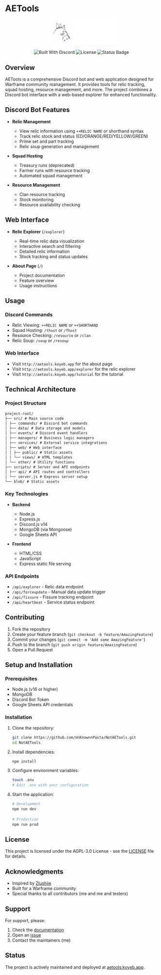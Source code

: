 # AETools

<div align='center'>
  <img src="./blob/logo.png" width="250" alt="AETools Logo" />
  
  ![Built With Discord](https://img.shields.io/badge/created_with-discord.js_v14-blue)
  ![License](https://img.shields.io/badge/license-MIT-green)
  ![Status Badge](https://img.shields.io/endpoint?url=https%3A%2F%2Faetools.koyeb.app%2Fapi%2Fheartbeat)
</div>

## Overview

AETools is a comprehensive Discord bot and web application designed for Warframe community management. It provides tools for relic tracking, squad hosting, resource management, and more. The project combines a Discord bot interface with a web-based explorer for enhanced functionality.

## Discord Bot Features
- **Relic Management**
  - View relic information using `++RELIC NAME` or shorthand syntax
  - Track relic stock and status (ED/ORANGE/RED/YELLOW/GREEN)
  - Prime set and part tracking
  - Relic soup generation and management

- **Squad Hosting**
  - Treasury runs (deprecated)
  - Farmer runs with resource tracking
  - Automated squad management

- **Resource Management**
  - Clan resource tracking
  - Stock monitoring
  - Resource availability checking

## Web Interface
- **Relic Explorer** (`/explorer`)
  - Real-time relic data visualization
  - Interactive search and filtering
  - Detailed relic information
  - Stock tracking and status updates

- **About Page** (`/`)
  - Project documentation
  - Feature overview
  - Usage instructions

## Usage

### Discord Commands
- Relic Viewing: `++RELIC NAME` or `++SHORTHAND`
- Squad Hosting: `/thost` or `/fhost`
- Resource Checking: `/resource` or `/clan`
- Relic Soup: `/soup` or `/resoup`

### Web Interface
- Visit `http://aetools.koyeb.app` for the about page
- Visit `http://aetools.koyeb.app/explorer` for the relic explorer
- Visit `http://aetools.koyeb.app/tutorial` for the tutorial

## Technical Architecture

### Project Structure

```
project-root/
├── src/ # Main source code
│ ├── commands/ # Discord bot commands
│ ├── data/ # Data storage and models
│ ├── events/ # Discord event handlers
│ ├── managers/ # Business logic managers
│ ├── services/ # External service integrations
│ ├── web/ # Web interface
│ │ ├── public/ # Static assets
│ │ └── views/ # HTML templates
│ └── other/ # Utility functions
├── scripts/ # Server and API endpoints
│ ├── api/ # API routes and controllers
│ └── server.js # Express server setup
└── blob/ # Static assets
```


### Key Technologies
- **Backend**
  - Node.js
  - Express.js
  - Discord.js v14
  - MongoDB (via Mongoose)
  - Google Sheets API

- **Frontend**
  - HTML/CSS
  - JavaScript
  - Express static file serving

### API Endpoints
- `/api/explorer` - Relic data endpoint
- `/api/forceupdate` - Manual data update trigger
- `/api/fissure` - Fissure tracking endpoint
- `/api/heartbeat` - Service status endpoint

## Contributing

1. Fork the repository
2. Create your feature branch (`git checkout -b feature/AmazingFeature`)
3. Commit your changes (`git commit -m 'Add some AmazingFeature'`)
4. Push to the branch (`git push origin feature/AmazingFeature`)
5. Open a Pull Request

## Setup and Installation

### Prerequisites
- Node.js (v16 or higher)
- MongoDB
- Discord Bot Token
- Google Sheets API credentials

### Installation
1. Clone the repository:
   ```bash
   git clone https://github.com/UnKnownnPasta/NotAETools.git
   cd NotAETools
   ```

2. Install dependencies:
   ```bash
   npm install
   ```

3. Configure environment variables:
   ```bash
   touch .env
   # Edit .env with your configuration
   ```

4. Start the application:
   ```bash
   # Development
   npm run dev
   
   # Production
   npm run prod
   ```

## License

This project is licensed under the AGPL-3.0 License - see the [LICENSE](LICENSE) file for details.

## Acknowledgments

- Inspired by [Zlushiie](https://github.com/Zlushiie)
- Built for a Warframe community
- Special thanks to all contributors (me and me and testers)

## Support

For support, please:
1. Check the [documentation](https://github.com/UnKnownnPasta/NotAETools/tree/V2#readme)
2. Open an [issue](https://github.com/UnKnownnPasta/NotAETools/issues)
3. Contact the maintainers (me)

## Status

The project is actively maintained and deployed at [aetools.koyeb.app](https://aetools.koyeb.app).